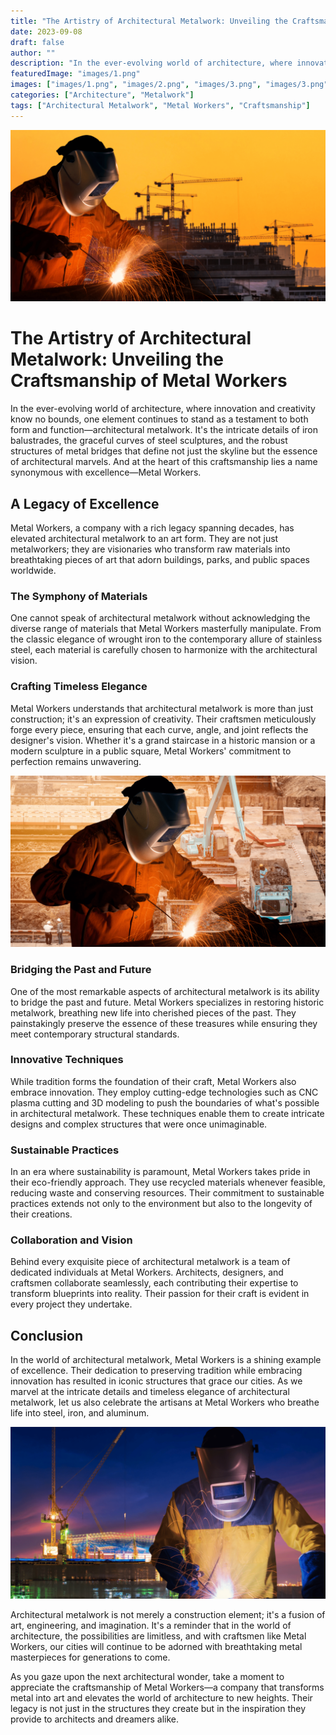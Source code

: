 ```yaml
---
title: "The Artistry of Architectural Metalwork: Unveiling the Craftsmanship of Metal Workers"
date: 2023-09-08
draft: false
author: ""
description: "In the ever-evolving world of architecture, where innovation and creativity know no bounds, one element continues to stand as a testament to both form and function—architectural metalwork."
featuredImage: "images/1.png"
images: ["images/1.png", "images/2.png", "images/3.png", "images/3.png"]
categories: ["Architecture", "Metalwork"]
tags: ["Architectural Metalwork", "Metal Workers", "Craftsmanship"]
---
```


![Metal Workers Logo](images/1.png)

# The Artistry of Architectural Metalwork: Unveiling the Craftsmanship of Metal Workers

In the ever-evolving world of architecture, where innovation and creativity know no bounds, one element continues to stand as a testament to both form and function—architectural metalwork. It's the intricate details of iron balustrades, the graceful curves of steel sculptures, and the robust structures of metal bridges that define not just the skyline but the essence of architectural marvels. And at the heart of this craftsmanship lies a name synonymous with excellence—Metal Workers.

## A Legacy of Excellence

Metal Workers, a company with a rich legacy spanning decades, has elevated architectural metalwork to an art form. They are not just metalworkers; they are visionaries who transform raw materials into breathtaking pieces of art that adorn buildings, parks, and public spaces worldwide.

### The Symphony of Materials

One cannot speak of architectural metalwork without acknowledging the diverse range of materials that Metal Workers masterfully manipulate. From the classic elegance of wrought iron to the contemporary allure of stainless steel, each material is carefully chosen to harmonize with the architectural vision.

### Crafting Timeless Elegance

Metal Workers understands that architectural metalwork is more than just construction; it's an expression of creativity. Their craftsmen meticulously forge every piece, ensuring that each curve, angle, and joint reflects the designer's vision. Whether it's a grand staircase in a historic mansion or a modern sculpture in a public square, Metal Workers' commitment to perfection remains unwavering.

![Architectural Metalwork](images/2.png)

### Bridging the Past and Future

One of the most remarkable aspects of architectural metalwork is its ability to bridge the past and future. Metal Workers specializes in restoring historic metalwork, breathing new life into cherished pieces of the past. They painstakingly preserve the essence of these treasures while ensuring they meet contemporary structural standards.

### Innovative Techniques

While tradition forms the foundation of their craft, Metal Workers also embrace innovation. They employ cutting-edge technologies such as CNC plasma cutting and 3D modeling to push the boundaries of what's possible in architectural metalwork. These techniques enable them to create intricate designs and complex structures that were once unimaginable.

### Sustainable Practices

In an era where sustainability is paramount, Metal Workers takes pride in their eco-friendly approach. They use recycled materials whenever feasible, reducing waste and conserving resources. Their commitment to sustainable practices extends not only to the environment but also to the longevity of their creations.

### Collaboration and Vision

Behind every exquisite piece of architectural metalwork is a team of dedicated individuals at Metal Workers. Architects, designers, and craftsmen collaborate seamlessly, each contributing their expertise to transform blueprints into reality. Their passion for their craft is evident in every project they undertake.

## Conclusion

In the world of architectural metalwork, Metal Workers is a shining example of excellence. Their dedication to preserving tradition while embracing innovation has resulted in iconic structures that grace our cities. As we marvel at the intricate details and timeless elegance of architectural metalwork, let us also celebrate the artisans at Metal Workers who breathe life into steel, iron, and aluminum.

![Metalwork Detail](images/4.png)

Architectural metalwork is not merely a construction element; it's a fusion of art, engineering, and imagination. It's a reminder that in the world of architecture, the possibilities are limitless, and with craftsmen like Metal Workers, our cities will continue to be adorned with breathtaking metal masterpieces for generations to come.

As you gaze upon the next architectural wonder, take a moment to appreciate the craftsmanship of Metal Workers—a company that transforms metal into art and elevates the world of architecture to new heights. Their legacy is not just in the structures they create but in the inspiration they provide to architects and dreamers alike.
